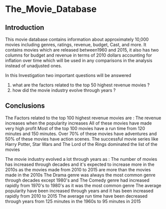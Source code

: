 # The_Movie_Database

##  Introduction
This movie database contains information about approximately 10,000 movies including genres, ratings, revenue, budget, Cast, and more. It contains movies which are released between1960 and 2015, it also has two columns for budget and revenue in terms of 2010 dollars accounting for inflation over time which will be used in any comparisons in the analysis instead of unadjusted ones.

In this Investigation two important questions will be answered

1. what are the factors related to the top 50 highest revenue movies ?
2. how did the movie industry evolve through years ?

##  Conclusions

The Factors related to the top 100 highest revenue movies are :
The revenue increases when the popularity increases
All of these movies have made very high profit
Most of the top 100 movies have a run time from 120 minutes and 150 minutes.
Over 70% of these movies have adventures and 50% of these movies have action scenes.
The successful movie series like Harry Potter, Star Wars and The Lord of the Rings dominated the list of the movies

The movie industry evolved a lot through years as :
The number of movies has increased through decades and it's expected to increase more in the 2010s as the movies made from 2010 to 2015 are more than the movies made in the 2010s
The Drama genre was always the most common genre through decades except 1980's and The Comedy genre had increased rapidly from 1970's to 1980's as it was the most common genre
The average popularity have been increased through years and it has been increased rapidly from 2010 to 2015
The average run time have been decreased through years from 125 minutes in the 1960s to 95 minutes in 2015
